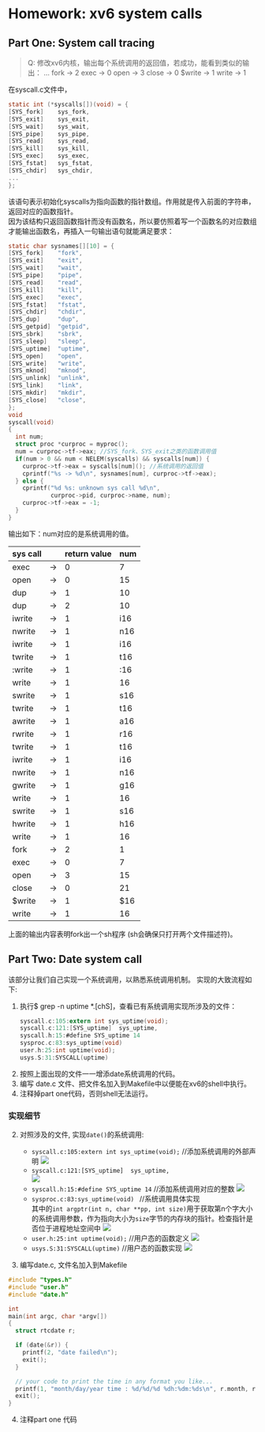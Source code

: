# Homework: xv6 system calls

## Part One: System call tracing

>Q: 修改xv6内核，输出每个系统调用的返回值，若成功，能看到类似的输出：
>...
>fork -> 2
>exec -> 0
>open -> 3
>close -> 0
>$write -> 1
> write -> 1

在syscall.c文件中，
```c
static int (*syscalls[])(void) = {
[SYS_fork]    sys_fork,
[SYS_exit]    sys_exit,
[SYS_wait]    sys_wait,
[SYS_pipe]    sys_pipe,
[SYS_read]    sys_read,
[SYS_kill]    sys_kill,
[SYS_exec]    sys_exec,
[SYS_fstat]   sys_fstat,
[SYS_chdir]   sys_chdir,
...
};
```
该语句表示初始化syscalls为指向函数的指针数组。作用就是传入前面的字符串，返回对应的函数指针。  
因为该结构只返回函数指针而没有函数名，所以要仿照着写一个函数名的对应数组才能输出函数名，再插入一句输出语句就能满足要求：  
```c
static char sysnames[][10] = {
[SYS_fork]    "fork",
[SYS_exit]    "exit",
[SYS_wait]    "wait",
[SYS_pipe]    "pipe",
[SYS_read]    "read",
[SYS_kill]    "kill",
[SYS_exec]    "exec",
[SYS_fstat]   "fstat",
[SYS_chdir]   "chdir",
[SYS_dup]     "dup",
[SYS_getpid]  "getpid",
[SYS_sbrk]    "sbrk",
[SYS_sleep]   "sleep",
[SYS_uptime]  "uptime",
[SYS_open]    "open",
[SYS_write]   "write",
[SYS_mknod]   "mknod",
[SYS_unlink]  "unlink",
[SYS_link]    "link",
[SYS_mkdir]   "mkdir",
[SYS_close]   "close",
};
void
syscall(void)
{
  int num;
  struct proc *curproc = myproc();
  num = curproc->tf->eax; //SYS_fork、SYS_exit之类的函数调用值
  if(num > 0 && num < NELEM(syscalls) && syscalls[num]) {
    curproc->tf->eax = syscalls[num](); //系统调用的返回值
    cprintf("%s -> %d\n", sysnames[num], curproc->tf->eax);
  } else {
    cprintf("%d %s: unknown sys call %d\n",
            curproc->pid, curproc->name, num);
    curproc->tf->eax = -1;
  }
}
```  
输出如下：num对应的是系统调用的值。

| sys call 	|    	| return value 	| num 	|
|----------	|----	|--------------	|-----	|
| exec     	| -> 	| 0            	| 7   	|
| open     	| -> 	| 0            	| 15  	|
| dup      	| -> 	| 1            	| 10  	|
| dup      	| -> 	| 2            	| 10  	|
| iwrite   	| -> 	| 1            	| i16 	|
| nwrite   	| -> 	| 1            	| n16 	|
| iwrite   	| -> 	| 1            	| i16 	|
| twrite   	| -> 	| 1            	| t16 	|
| :write   	| -> 	| 1            	| :16 	|
| write    	| -> 	| 1            	| 16  	|
| swrite   	| -> 	| 1            	| s16 	|
| twrite   	| -> 	| 1            	| t16 	|
| awrite   	| -> 	| 1            	| a16 	|
| rwrite   	| -> 	| 1            	| r16 	|
| twrite   	| -> 	| 1            	| t16 	|
| iwrite   	| -> 	| 1            	| i16 	|
| nwrite   	| -> 	| 1            	| n16 	|
| gwrite   	| -> 	| 1            	| g16 	|
| write    	| -> 	| 1            	| 16  	|
| swrite   	| -> 	| 1            	| s16 	|
| hwrite   	| -> 	| 1            	| h16 	|
| write    	| -> 	| 1            	| 16  	|
| fork     	| -> 	| 2            	| 1   	|
| exec     	| -> 	| 0            	| 7   	|
| open     	| -> 	| 3            	| 15  	|
| close    	| -> 	| 0            	| 21  	|
| $write   	| -> 	| 1            	| $16 	|
| write    	| -> 	| 1            	| 16  	|  

上面的输出内容表明fork出一个sh程序 (sh会确保只打开两个文件描述符)。

## Part Two: Date system call
该部分让我们自己实现一个系统调用，以熟悉系统调用机制。
实现的大致流程如下:
1. 执行$ grep -n uptime *.[chS]，查看已有系统调用实现所涉及的文件：
	```c
	syscall.c:105:extern int sys_uptime(void);
	syscall.c:121:[SYS_uptime]  sys_uptime,   
	syscall.h:15:#define SYS_uptime 14        
	sysproc.c:83:sys_uptime(void)             
	user.h:25:int uptime(void);               
	usys.S:31:SYSCALL(uptime)                 
	```
2. 按照上面出现的文件一一增添date系统调用的代码。
3. 编写 date.c 文件、把文件名加入到Makefile中以便能在xv6的shell中执行。
4. 注释掉part one代码，否则shell无法运行。

### 实现细节

2.  对照涉及的文件, 实现```date()```的系统调用:  
	*  ```syscall.c:105:extern int sys_uptime(void);```  //添加系统调用的外部声明
	![](image1.png)
	* ```syscall.c:121:[SYS_uptime]  sys_uptime,```  
	![](image2.png)
	* ```syscall.h:15:#define SYS_uptime 14```  //添加系统调用对应的整数
	![](image3.png)
	* ```sysproc.c:83:sys_uptime(void) ```  //系统调用具体实现  
	其中的`int argptr(int n, char **pp, int size)`用于获取第n个字大小的系统调用参数，作为指向大小为`size`字节的内存块的指针。检查指针是否位于进程地址空间中
	![](image4.png)
	* ```user.h:25:int uptime(void);```  //用户态的函数定义
	![](image5.png)
	* ```usys.S:31:SYSCALL(uptime)```  //用户态的函数实现
	![](image6.png)

3. 编写date.c, 文件名加入到Makefile
```c
#include "types.h"
#include "user.h"
#include "date.h"

int
main(int argc, char *argv[])
{
  struct rtcdate r;

  if (date(&r)) {
    printf(2, "date failed\n");
    exit();
  }

  // your code to print the time in any format you like...
  printf(1, "month/day/year time : %d/%d/%d %dh:%dm:%ds\n", r.month, r.day, r.year,r.hour, r.minute, r.second);
  exit();
}
```
4. 注释part one 代码


